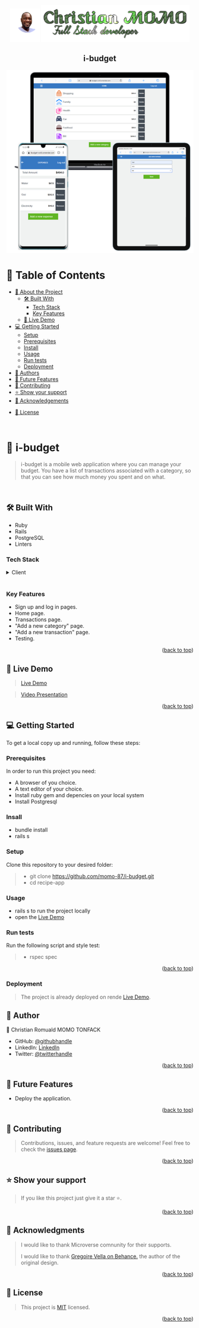 <a name="readme-top"></a>
<div align="center">
  <img src="./photo.png" alt="photo" width="80"/>
  <img src="./intro.png" alt="logo"/>
  <br/>  
  <h2><b>i-budget</b></h2>
</div>
<div align="center">
  <img src="./card7.png" alt="screenshot"/>
</div>

# 📗 Table of Contents
- [📖 About the Project](#about-project)
  - [🛠 Built With](#built-with)
    - [Tech Stack](#tech-stack)
    - [Key Features](#key-features)
  - [🚀 Live Demo](#live-demo)
- [💻 Getting Started](#getting-started)
  - [Setup](#setup)
  - [Prerequisites](#prerequisites)
  - [Install](#install)
  - [Usage](#usage)
  - [Run tests](#run-tests)
  - [Deployment](#triangular_flag_on_post-deployment)
- [👥 Authors](#authors)
- [🔭 Future Features](#future-features)
- [🤝 Contributing](#contributing)
- [⭐️ Show your support](#support)
- [🙏 Acknowledgements](#acknowledgements)
<!-- - [❓ FAQ (OPTIONAL)](#faq) -->
- [📝 License](#license)

<br>

# 📖 i-budget <a name="API-based webapp"></a>
> i-budget is a mobile web application where you can manage your budget. You have a list of transactions associated with a category, so that you can see how much money you spent and on what. 
<br>

## 🛠 Built With <a name="built-with"></a>
- Ruby
- Rails
- PostgreSQL
- Linters

### Tech Stack <a name="tech-stack"></a>
<details>
  <summary>Client</summary>
  <ul>
    <li><a href="https://www.ruby-lang.org/en/">Ruby</a></li>
    <li><a href="https://guides.rubyonrails.org/">Rails</a></li>
    <li><a href="https://www.postgresql.org/">PostgreSQL</a></li>
  </ul>
</details>
<br>

### Key Features <a name="key-features"></a>
- Sign up and log in pages.
- Home page.
- Transactions page.
- "Add a new category" page.
- "Add a new transaction" page.
- Testing.


<p align="right">(<a href="#readme-top">back to top</a>)</p>

## 🚀 Live Demo <a name="live-demo"></a>
>[Live Demo](https://ibudget-wct3.onrender.com/)

> [Video Presentation](https://www.loom.com/share/5e12b1670321432d8a1b5490043fd593?sid=7660ce17-624d-455d-a604-c291d6c086e5)
<p align="right">(<a href="#readme-top">back to top</a>)</p>

## 💻 Getting Started <a name="getting-started"></a>
To get a local copy up and running, follow these steps:

### Prerequisites
In order to run this project you need:
- A browser of you choice.
- A text editor of your choice.
- Install ruby gem and depencies on your local system
- Install Postgresql

### Insall
- bundle install
- rails s

### Setup

Clone this repository to your desired folder:
> - git clone https://github.com/momo-87/i-budget.git
> - cd recipe-app
### Usage
- rails s to run the project locally
- open the [Live Demo](https://ibudget-wct3.onrender.com/)
### Run tests
Run the following script and style test:
> - rspec spec
<p align="right">(<a href="#readme-top">back to top</a>)</p>

### Deployment
> The project is already deployed on rende [Live Demo](https://ibudget-wct3.onrender.com/).

## 👥 Author <a name="authors"></a>
👤 Christian Romuald MOMO TONFACK
- GitHub: [@githubhandle](https://github.com/Momo-87)
- LinkedIn: [LinkedIn](https://www.linkedin.com/in/christian-momo/)
- Twitter: [@twitterhandle](https://twitter.com/Momo_yde)
<p align="right">(<a href="#readme-top">back to top</a>)</p>


## 🔭 Future Features <a name="future-features"></a>
- Deploy the application.
<p align="right">(<a href="#readme-top">back to top</a>)</p>

## 🤝 Contributing <a name="contributing"></a>
> Contributions, issues, and feature requests are welcome!
Feel free to check the [issues page](https://github.com/momo-87/i-budget/issues).
<p align="right">(<a href="#readme-top">back to top</a>)</p>


## ⭐️ Show your support <a name="support"></a>
>If you like this project just give it a star ⭐️.
<p align="right">(<a href="#readme-top">back to top</a>)</p>

## 🙏 Acknowledgments <a name="acknowledgements"></a>
>I would like to thank Microverse comnunity for their supports.
> <p>I would like to thank <a href = "https://www.behance.net/gregoirevella"> Gregoire Vella on Behance.</a> the author of the original design.</p>

<p align="right">(<a href="#readme-top">back to top</a>)</p>

## 📝 License <a name="license"></a>
>This project is [MIT](./LICENSE) licensed.
<p align="right">(<a href="#readme-top">back to top</a>)</p>
